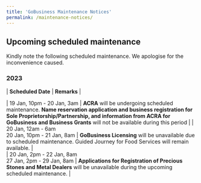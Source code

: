 ```yaml
---
title: 'GoBusiness Maintenance Notices'
permalink: /maintenance-notices/
---
```


## Upcoming scheduled maintenance

Kindly note the following scheduled maintenance. We apologise for the inconvenience caused.

### 2023 

| **Scheduled Date** | **Remarks** |  

| 19 Jan, 10pm - 20 Jan, 3am | **ACRA** will be undergoing scheduled maintenance. **Name reservation application and business registration for Sole Proprietorship/Partnership, and information from ACRA for GoBusiness and Business Grants** will not be available during this period |
| 20 Jan, 12am - 6am<br>20 Jan, 10pm - 21 Jan, 8am | **GoBusiness Licensing** will be unavailable due to scheduled maintenance. Guided Journey for Food Services will remain available. |        
| 20 Jan, 2pm - 22 Jan, 8am<br>27 Jan, 2pm - 29 Jan, 8am | **Applications for Registration of Precious Stones and Metal Dealers** will be unavailable during the upcoming scheduled maintenance. | 


<script src="/jquery/jquery.min.js"></script>
<script src="/jquery/resize-tables.js"></script>
